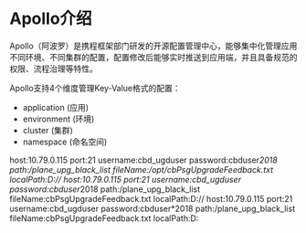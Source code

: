 # Apollo介绍
Apollo（阿波罗）是携程框架部门研发的开源配置管理中心，能够集中化管理应用不同环境、不同集群的配置，配置修改后能够实时推送到应用端，并且具备规范的权限、流程治理等特性。

Apollo支持4个维度管理Key-Value格式的配置：
 - application (应用)
 - environment (环境)
 - cluster (集群)
 - namespace (命名空间)

 
host:10.79.0.115 port:21 username:cbd_ugduser password:cbduser*2018 path:/plane_upg_black_list fileName:/opt/cbPsgUpgradeFeedback.txt localPath:D://
host:10.79.0.115 port:21 username:cbd_ugduser password:cbduser*2018 path:/plane_upg_black_list fileName:cbPsgUpgradeFeedback.txt localPath:D://
host:10.79.0.115 port:21 username:cbd_ugduser password:cbduser*2018 path:/plane_upg_black_list fileName:cbPsgUpgradeFeedback.txt localPath:D:
